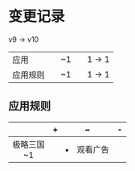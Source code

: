 # 变更记录

v9 -> v10

||||||
|-|:-:|:-:|:-:|:-:|
|应用||~1||1 -> 1|
|应用规则||~1||1 -> 1|

## 应用规则

||+|~|-|
|:-:|-|-|-|
|极略三国<br>~1||<li>观看广告||
